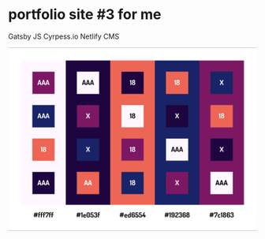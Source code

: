 # portfolio site #3 for me

Gatsby JS
Cyrpess.io
Netlify CMS

<!-- [![Deploys to Netlify](https://www.netlify.com/img/deploy/button.svg)](https://app.netlify.com/start/deploy?repository=https://github.com/gatsbyjs/gatsby-starter-default) -->


![color palette](./src/images/site-assets/colors-01-2019.png "January 2019 Color Palette")